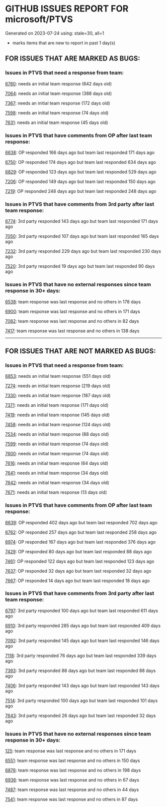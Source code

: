 
# GITHUB ISSUES REPORT FOR microsoft/PTVS


Generated on 2023-07-24 using: stale=30, all=1


* marks items that are new to report in past 1 day(s)


## FOR ISSUES THAT ARE MARKED AS BUGS:


### Issues in PTVS that need a response from team:


  [6760](https://github.com/microsoft/PTVS/issues/6760 "Evaluates all the expressions in interactive windows ignore the Completion Mode setting."): needs an initial team response (642 days old)

  [7064](https://github.com/microsoft/PTVS/issues/7064 "Some intellisense don't work well in interactive window after writing some REPL commands"): needs an initial team response (388 days old)

  [7367](https://github.com/microsoft/PTVS/issues/7367 "No output result after clicking 'Execute Project in Python Interactive'"): needs an initial team response (172 days old)

  [7598](https://github.com/microsoft/PTVS/issues/7598 "Auto commenting lines using LF or CRLF "): needs an initial team response (74 days old)

  [7631](https://github.com/microsoft/PTVS/issues/7631 "An unexpected error occured when first creating the conda env."): needs an initial team response (45 days old)

### Issues in PTVS that have comments from OP after last team response:


  [6638](https://github.com/microsoft/PTVS/issues/6638 "Refactor rename incorrect when the referenced method is defined in another project. "): OP responded 166 days ago but team last responded 171 days ago

  [6750](https://github.com/microsoft/PTVS/issues/6750 "An error pops up when run &quot;Django Check, Django Migrate, Django Create Superuser...&quot;. "): OP responded 174 days ago but team last responded 634 days ago

  [6829](https://github.com/microsoft/PTVS/issues/6829 "IntelliSense which is modified manually does not work after restart the VS."): OP responded 123 days ago but team last responded 529 days ago

  [7206](https://github.com/microsoft/PTVS/issues/7206 "The active environment doesn't change with the Cookiecutter Explorer is open"): OP responded 149 days ago but team last responded 150 days ago

  [7219](https://github.com/microsoft/PTVS/issues/7219 "No output with using ipython interactive window"): OP responded 248 days ago but team last responded 248 days ago

### Issues in PTVS that have comments from 3rd party after last team response:


  [6774](https://github.com/microsoft/PTVS/issues/6774 "The Python installed from Microsoft Store couldn't view installed packages when first use the environment."): 3rd party responded 143 days ago but team last responded 171 days ago

  [7050](https://github.com/microsoft/PTVS/issues/7050 "An error was reported in the output window when creating the env."): 3rd party responded 107 days ago but team last responded 165 days ago

  [7232](https://github.com/microsoft/PTVS/issues/7232 "native/python debugger cannot find python source code"): 3rd party responded 229 days ago but team last responded 230 days ago

  [7520](https://github.com/microsoft/PTVS/issues/7520 " Visual Studio 2022 keeps breaking on exception which seems to be handled in Python internally"): 3rd party responded 19 days ago but team last responded 90 days ago

### Issues in PTVS that have no external responses since team response in 30+ days:


  [6538](https://github.com/microsoft/PTVS/issues/6538 "No static analysis suggestions in Interactive window."): team response was last response and no others in 178 days

  [6900](https://github.com/microsoft/PTVS/issues/6900 "Python 3.10 fails to hit breakpoints when &quot;Native Code Debugging&quot; is enabled."): team response was last response and no others in 171 days

  [7082](https://github.com/microsoft/PTVS/issues/7082 "VS2022 Python Fonts and Colors Customization Regression from VS2019, Defies Microsoft Documentation"): team response was last response and no others in 82 days

  [7417](https://github.com/microsoft/PTVS/issues/7417 "No intellisense when from 'PYTHONPATH'"): team response was last response and no others in 138 days

---

## FOR ISSUES THAT ARE NOT MARKED AS BUGS:


### Issues in PTVS that need a response from team:


  [6853](https://github.com/microsoft/PTVS/issues/6853 "Unable to install suggested module when using IPython interactive mode."): needs an initial team response (551 days old)

  [7274](https://github.com/microsoft/PTVS/issues/7274 "Changing error messages - differences in reported errors between VS and pyright cli"): needs an initial team response (219 days old)

  [7330](https://github.com/microsoft/PTVS/issues/7330 "Unable to create DLL for C++ "): needs an initial team response (187 days old)

  [7371](https://github.com/microsoft/PTVS/issues/7371 "Outdated settings "): needs an initial team response (171 days old)

  [7419](https://github.com/microsoft/PTVS/issues/7419 "Environment Management UI"): needs an initial team response (145 days old)

  [7458](https://github.com/microsoft/PTVS/issues/7458 "Python project build after they are disabled in solution config manager "): needs an initial team response (124 days old)

  [7534](https://github.com/microsoft/PTVS/issues/7534 "Error List doesn't refresh after creating a new project"): needs an initial team response (88 days old)

  [7599](https://github.com/microsoft/PTVS/issues/7599 "Intellisense incorrectly reports unknown types "): needs an initial team response (74 days old)

  [7600](https://github.com/microsoft/PTVS/issues/7600 "Modal pop-up persists when a breakpoint cannot resolve conditional expression "): needs an initial team response (74 days old)

  [7616](https://github.com/microsoft/PTVS/issues/7616 "Lots of debug symbols are being loaded at every application start"): needs an initial team response (64 days old)

  [7641](https://github.com/microsoft/PTVS/issues/7641 "A11y_Keyboard focus is not visible on 'Pip' package while navigating with tab key_Accessibility Testing for Python in VS_Python Environments_Keyboard "): needs an initial team response (34 days old)

  [7642](https://github.com/microsoft/PTVS/issues/7642 "While navigating with keyboard keys focus is trapped on 'Add environment' button_Accessibility Testing for Python in VS_Python Environments_Keyboard"): needs an initial team response (34 days old)

  [7671](https://github.com/microsoft/PTVS/issues/7671 "Errors in open files are shown inconsistently"): needs an initial team response (13 days old)

### Issues in PTVS that have comments from OP after last team response:


  [6639](https://github.com/microsoft/PTVS/issues/6639 " IntelliSense does not work when changed SearchPath in PythonSettings.json file in open folder."): OP responded 402 days ago but team last responded 702 days ago

  [6762](https://github.com/microsoft/PTVS/issues/6762 "Unchecked &quot;Parameter information&quot; still has signature help."): OP responded 257 days ago but team last responded 258 days ago

  [6974](https://github.com/microsoft/PTVS/issues/6974 "No IntelliSense when import folder under the workspace."): OP responded 167 days ago but team last responded 376 days ago

  [7429](https://github.com/microsoft/PTVS/issues/7429 "Start without Debug and Start with Debug button not available in right click menu"): OP responded 80 days ago but team last responded 88 days ago

  [7461](https://github.com/microsoft/PTVS/issues/7461 "Anaconda displays incorrectly in environment list"): OP responded 122 days ago but team last responded 123 days ago

  [7637](https://github.com/microsoft/PTVS/issues/7637 "IntelliSense hangs indefinitely on various occasions, only process restart helps"): OP responded 32 days ago but team last responded 32 days ago

  [7667](https://github.com/microsoft/PTVS/issues/7667 "VS 2019 fails to use the previously selected environment in existing projects"): OP responded 14 days ago but team last responded 18 days ago

### Issues in PTVS that have comments from 3rd party after last team response:


  [6797](https://github.com/microsoft/PTVS/issues/6797 "VS2022 no longer allows mapping file extensions to the Python editor"): 3rd party responded 100 days ago but team last responded 611 days ago

  [6910](https://github.com/microsoft/PTVS/issues/6910 "Python Editor - SendSelectionToInteractive not working on VS2022"): 3rd party responded 285 days ago but team last responded 409 days ago

  [7092](https://github.com/microsoft/PTVS/issues/7092 "Stub paths setting not observed"): 3rd party responded 145 days ago but team last responded 146 days ago

  [7118](https://github.com/microsoft/PTVS/issues/7118 "IPython interactive mode always freezing"): 3rd party responded 76 days ago but team last responded 339 days ago

  [7393](https://github.com/microsoft/PTVS/issues/7393 "reportMissingModuleSource:  Visual Studio 2022 / Python"): 3rd party responded 88 days ago but team last responded 88 days ago

  [7406](https://github.com/microsoft/PTVS/issues/7406 "Python project reports a .NET Framwork error when .NET Core library is referenced"): 3rd party responded 143 days ago but team last responded 143 days ago

  [7514](https://github.com/microsoft/PTVS/issues/7514 "Subprocess with visual studio debugger attached to process causes a problem in python project"): 3rd party responded 100 days ago but team last responded 101 days ago

  [7643](https://github.com/microsoft/PTVS/issues/7643 "Interactive Debugging not working anymore like expected"): 3rd party responded 26 days ago but team last responded 32 days ago

### Issues in PTVS that have no external responses since team response in 30+ days:


  [125](https://github.com/microsoft/PTVS/issues/125 "Automatically attach to subprocesses when debugging"): team response was last response and no others in 171 days

  [6551](https://github.com/microsoft/PTVS/issues/6551 "Navigation bar is not working"): team response was last response and no others in 150 days

  [6876](https://github.com/microsoft/PTVS/issues/6876 "Extract method only works on one line and rename doesn't work at all"): team response was last response and no others in 198 days

  [6936](https://github.com/microsoft/PTVS/issues/6936 "Skip tests after clicking “Analyze Code Coverage”."): team response was last response and no others in 67 days

  [7487](https://github.com/microsoft/PTVS/issues/7487 "Test Explorer doesn't find tests, it need restart VS"): team response was last response and no others in 44 days

  [7541](https://github.com/microsoft/PTVS/issues/7541 "The 'environment.yml' file can not be detected to create a conda env when reload project"): team response was last response and no others in 87 days
